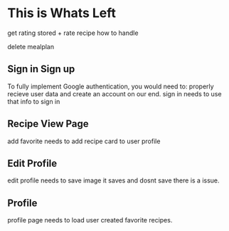 # This is Whats Left
get rating stored + rate recipe how to handle

delete mealplan

## Sign in Sign up 
To fully implement Google authentication, you would need to: properly recieve user data and create an account on our end. sign in needs to use that info to sign in

## Recipe View Page
add favorite needs to add recipe card to user profile 

## Edit Profile
edit profile needs to save image it saves and dosnt save there is a issue.

## Profile
profile page needs to load user created favorite recipes.

